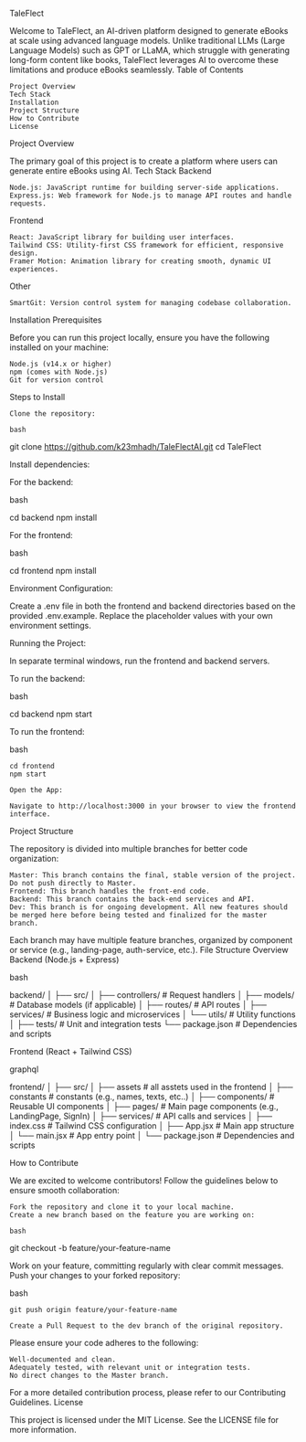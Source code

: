 TaleFlect

Welcome to TaleFlect, an AI-driven platform designed to generate eBooks at scale using advanced language models. Unlike traditional LLMs (Large Language Models) such as GPT or LLaMA, which struggle with generating long-form content like books, TaleFlect leverages AI to overcome these limitations and produce eBooks seamlessly.
Table of Contents

    Project Overview
    Tech Stack
    Installation
    Project Structure
    How to Contribute
    License

Project Overview

The primary goal of this project is to create a platform where users can generate entire eBooks using AI.
Tech Stack
Backend

    Node.js: JavaScript runtime for building server-side applications.
    Express.js: Web framework for Node.js to manage API routes and handle requests.
    
Frontend

    React: JavaScript library for building user interfaces.
    Tailwind CSS: Utility-first CSS framework for efficient, responsive design.
    Framer Motion: Animation library for creating smooth, dynamic UI experiences.

Other

    SmartGit: Version control system for managing codebase collaboration.

Installation
Prerequisites

Before you can run this project locally, ensure you have the following installed on your machine:

    Node.js (v14.x or higher)
    npm (comes with Node.js)
    Git for version control

Steps to Install

    Clone the repository:

    bash

git clone https://github.com/k23mhadh/TaleFlectAI.git
cd TaleFlect

Install dependencies:

For the backend:

bash

cd backend
npm install

For the frontend:

bash

cd frontend
npm install

Environment Configuration:

Create a .env file in both the frontend and backend directories based on the provided .env.example. Replace the placeholder values with your own environment settings.

Running the Project:

In separate terminal windows, run the frontend and backend servers.

To run the backend:

bash

cd backend
npm start

To run the frontend:

bash

    cd frontend
    npm start

    Open the App:

    Navigate to http://localhost:3000 in your browser to view the frontend interface.

Project Structure

The repository is divided into multiple branches for better code organization:

    Master: This branch contains the final, stable version of the project. Do not push directly to Master.
    Frontend: This branch handles the front-end code.
    Backend: This branch contains the back-end services and API.
    Dev: This branch is for ongoing development. All new features should be merged here before being tested and finalized for the master branch.

Each branch may have multiple feature branches, organized by component or service (e.g., landing-page, auth-service, etc.).
File Structure Overview
Backend (Node.js + Express)

bash

backend/
│
├── src/ 
│   ├── controllers/   # Request handlers
│   ├── models/        # Database models (if applicable)
│   ├── routes/        # API routes
│   ├── services/      # Business logic and microservices
│   └── utils/         # Utility functions
│
├── tests/             # Unit and integration tests
└── package.json       # Dependencies and scripts

Frontend (React + Tailwind CSS)

graphql

frontend/
│
├── src/
│   ├── assets       # all asstets used in the frontend
│   ├── constants    # constants (e.g., names, texts, etc..)
│   ├── components/    # Reusable UI components
│   ├── pages/         # Main page components (e.g., LandingPage, SignIn)
│   ├── services/      # API calls and services
│   ├── index.css        # Tailwind CSS configuration
│   ├── App.jsx         # Main app structure
│   └── main.jsx       # App entry point
│
└── package.json       # Dependencies and scripts

How to Contribute

We are excited to welcome contributors! Follow the guidelines below to ensure smooth collaboration:

    Fork the repository and clone it to your local machine.
    Create a new branch based on the feature you are working on:

    bash

git checkout -b feature/your-feature-name

Work on your feature, committing regularly with clear commit messages.
Push your changes to your forked repository:

bash

    git push origin feature/your-feature-name

    Create a Pull Request to the dev branch of the original repository.

Please ensure your code adheres to the following:

    Well-documented and clean.
    Adequately tested, with relevant unit or integration tests.
    No direct changes to the Master branch.

For a more detailed contribution process, please refer to our Contributing Guidelines.
License

This project is licensed under the MIT License. See the LICENSE file for more information.

